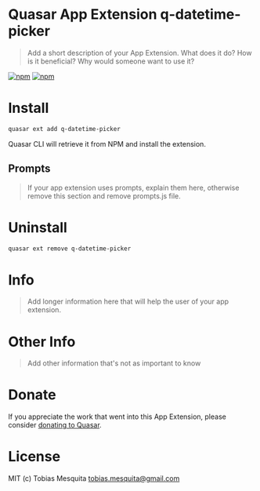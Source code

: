 # Quasar App Extension q-datetime-picker

> Add a short description of your App Extension. What does it do? How is it beneficial? Why would someone want to use it?

[![npm](https://img.shields.io/npm/v/quasar-app-extension-q-datetime-picker.svg?label=quasar-app-extension-q-datetime-picker)](https://www.npmjs.com/package/quasar-app-extension-q-datetime-picker)
[![npm](https://img.shields.io/npm/dt/quasar-app-extension-q-datetime-picker.svg)](https://www.npmjs.com/package/quasar-app-extension-q-datetime-picker)

# Install
```bash
quasar ext add q-datetime-picker
```
Quasar CLI will retrieve it from NPM and install the extension.

## Prompts

> If your app extension uses prompts, explain them here, otherwise remove this section and remove prompts.js file.

# Uninstall
```bash
quasar ext remove q-datetime-picker
```

# Info
> Add longer information here that will help the user of your app extension.

# Other Info
> Add other information that's not as important to know

# Donate
If you appreciate the work that went into this App Extension, please consider [donating to Quasar](https://donate.quasar.dev).

# License
MIT (c) Tobias Mesquita <tobias.mesquita@gmail.com>
